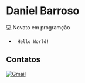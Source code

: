 # Daniel Barroso    

💻 Novato em programção

- ``` Hello World!```
## Contatos
[![Gmail](https://img.shields.io/badge/Gmail-333333?style=for-the-badge&logo=gmail&logoColor=red)](mailto:danielbarroosooliv@gmail.com)

